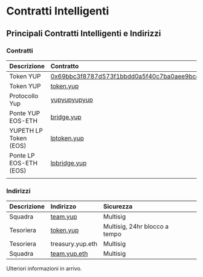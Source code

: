 # Contratti Intelligenti

## Principali Contratti Intelligenti e Indirizzi

### Contratti

| Descrizione | Contratto | Blockchain | Sicurezza |  |  |  |
| :--- | :--- | :--- | :--- | :--- | :--- | :--- |
| Token YUP | [0x69bbc3f8787d573f1bbdd0a5f40c7ba0aee9bcc9](https://etherscan.io/token/0x69bbc3f8787d573f1bbdd0a5f40c7ba0aee9bcc9) | Ethereum | Pending |  |  |  |
| Token YUP | [token.yup](https://bloks.io/tokens/YUP-eos-token.yup) | EOS | Multisig |  |  |  |
| Protocollo Yup | [yupyupyupyup](https://bloks.io/account/yupyupyupyup) | DSPs | SC |  |  |  |
| Ponte YUP EOS-ETH | [bridge.yup](https://bloks.io/account/bridge.yup) | EOS | DSPs |  |  |  |
| YUPETH LP Token  \(EOS\) | [lptoken.yup](https://bloks.io/accounts/lptoken.yup) | EOS | In sospeso |  |  |  |
| Ponte LP EOS-ETH \(EOS\) | [lpbridge.yup](https://bloks.io/accounts/lpbridge.yup) | EOS | In sospeso |  |  |  |
|  |  |  |  |  |  |  |

### Indirizzi

| Descrizione | Indirizzo | Sicurezza |  |  |  |  |
| :--- | :--- | :--- | :--- | :--- | :--- | :--- |
| Squadra | [team.yup](https://bloks.io/accounts/team.yup) | Multisig |  |  |  |  |
| Tesoriera | [token.yup](https://bloks.io/accounts/treasury.yup) | Multisig,  24hr blocco a tempo |  |  |  |  |
| Tesoriera | treasury.yup.eth | Multisig |  |  |  |  |
| Squadra | [team.yup.eth](https://gnosis-safe.io/app/#/safes/0xd6d978728584D4Ca08324f2ae9B4A3215542D888/balances) | Multisig |  |  |  |  |


Ulteriori informazioni in arrivo.
